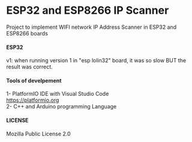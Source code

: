 # ESP32 and ESP8266 IP Scanner
Project to implement WIFI network IP Address Scanner in ESP32 and ESP8266 boards

#### ESP32 
v1:  when running version 1 in "esp lolin32" board, it was so slow BUT the result was correct.

#### Tools of develpement
1- PlatformIO IDE with Visual Studio Code  
https://platformio.org  
2- C++ and Arduino programming Language  

#### LICENSE
Mozilla Public License 2.0




